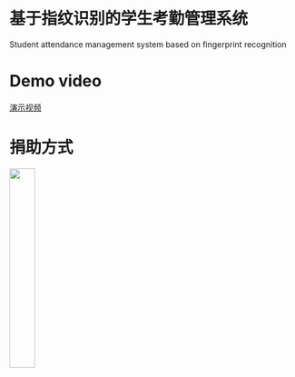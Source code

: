 # 基于指纹识别的学生考勤管理系统
Student attendance management system based on fingerprint recognition
# Demo video
[演示视频](https://www.bilibili.com/video/BV1BZ4y1G7Gy/)
# 捐助方式
<img src="https://github.com/Wingplane/Student-attendance-management-system-based-on-fingerprint-recognition/blob/main/zfb.jpg" width="30%">
